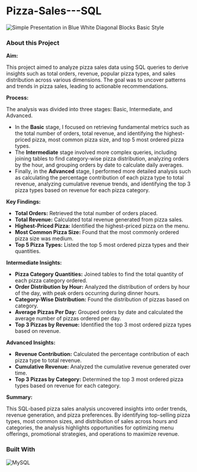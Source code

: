 # Pizza-Sales---SQL

![Simple Presentation in Blue White Diagonal Blocks Basic Style](https://github.com/prateek-mohan/Pizza-Sales---SQL/assets/65453254/a3a06821-b1c1-4eab-ab59-a1d28f6424b7)

### About this Project

**Aim:**

This project aimed to analyze pizza sales data using SQL queries to derive insights such as total orders, revenue, popular pizza types, and sales distribution across various dimensions. The goal was to uncover patterns and trends in pizza sales, leading to actionable recommendations.

**Process:**

The analysis was divided into three stages: Basic, Intermediate, and Advanced.

- In the **Basic** stage, I focused on retrieving fundamental metrics such as the total number of orders, total revenue, and identifying the highest-priced pizza, most common pizza size, and top 5 most ordered pizza types.
- The **Intermediate** stage involved more complex queries, including joining tables to find category-wise pizza distribution, analyzing orders by the hour, and grouping orders by date to calculate daily averages.
- Finally, in the **Advanced** stage, I performed more detailed analysis such as calculating the percentage contribution of each pizza type to total revenue, analyzing cumulative revenue trends, and identifying the top 3 pizza types based on revenue for each pizza category.

**Key Findings:**

- **Total Orders:** Retrieved the total number of orders placed.
- **Total Revenue:** Calculated total revenue generated from pizza sales.
- **Highest-Priced Pizza:** Identified the highest-priced pizza on the menu.
- **Most Common Pizza Size:** Found that the most commonly ordered pizza size was medium.
- **Top 5 Pizza Types:** Listed the top 5 most ordered pizza types and their quantities.

**Intermediate Insights:**

- **Pizza Category Quantities:** Joined tables to find the total quantity of each pizza category ordered.
- **Order Distribution by Hour:** Analyzed the distribution of orders by hour of the day, with peak orders occurring during dinner hours.
- **Category-Wise Distribution:** Found the distribution of pizzas based on category.
- **Average Pizzas Per Day:** Grouped orders by date and calculated the average number of pizzas ordered per day.
- **Top 3 Pizzas by Revenue:** Identified the top 3 most ordered pizza types based on revenue.

**Advanced Insights:**

- **Revenue Contribution:** Calculated the percentage contribution of each pizza type to total revenue.
- **Cumulative Revenue:** Analyzed the cumulative revenue generated over time.
- **Top 3 Pizzas by Category:** Determined the top 3 most ordered pizza types based on revenue for each category.

**Summary:**

This SQL-based pizza sales analysis uncovered insights into order trends, revenue generation, and pizza preferences. By identifying top-selling pizza types, most common sizes, and distribution of sales across hours and categories, the analysis highlights opportunities for optimizing menu offerings, promotional strategies, and operations to maximize revenue.

### Built With
![MySQL](https://img.shields.io/badge/mysql-4479A1.svg?style=for-the-badge&logo=mysql&logoColor=white)
